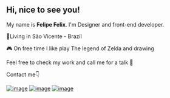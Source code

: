 ## Hi, nice to see you!

My name is **Felipe Felix**. I'm Designer and front-end developer.

📌Living in São Vicente - Brazil

🎮 On free time I like play The legend of Zelda and drawing

Feel free to check my work and call me for a talk 🙂

Contact me👇

[![image](https://img.shields.io/badge/LinkedIn-635DFF?style=for-the-badge&logo=linkedin&logoColor=white)](https://www.linkedin.com/in/felipefelixdesigner) 
[![image](https://img.shields.io/badge/Gmail-635DFF?style=for-the-badge&logo=gmail&logoColor=white)](mailto:felipefelixsantos07@gmail.com)
[![image](https://img.shields.io/badge/WhatsApp-25D366?style=for-the-badge&logo=whatsapp&logoColor=white)](https://api.whatsapp.com/send?phone=55139981545657)
